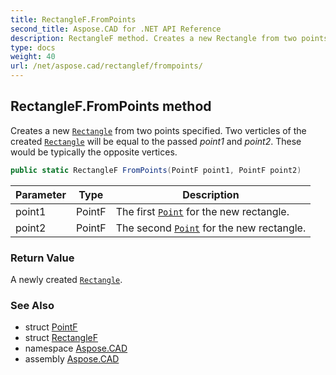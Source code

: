 ```yaml
---
title: RectangleF.FromPoints
second_title: Aspose.CAD for .NET API Reference
description: RectangleF method. Creates a new Rectangle from two points specified. Two verticles of the created Rectangle will be equal to the passed point1 and point2. These would be typically the opposite vertices
type: docs
weight: 40
url: /net/aspose.cad/rectanglef/frompoints/
---
```

## RectangleF.FromPoints method

Creates a new [`Rectangle`](../../rectangle/) from two points specified. Two verticles of the created [`Rectangle`](../../rectangle/) will be equal to the passed *point1* and *point2*. These would be typically the opposite vertices.

```csharp
public static RectangleF FromPoints(PointF point1, PointF point2)
```

| Parameter | Type | Description |
| --- | --- | --- |
| point1 | PointF | The first [`Point`](../../point/) for the new rectangle. |
| point2 | PointF | The second [`Point`](../../point/) for the new rectangle. |

### Return Value

A newly created [`Rectangle`](../../rectangle/).

### See Also

* struct [PointF](../../pointf/)
* struct [RectangleF](../)
* namespace [Aspose.CAD](../../rectanglef/)
* assembly [Aspose.CAD](../../../)


